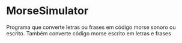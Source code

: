 # MorseSimulator
Programa que converte letras ou frases em código morse sonoro ou escrito. Também converte código morse escrito em letras e frases
